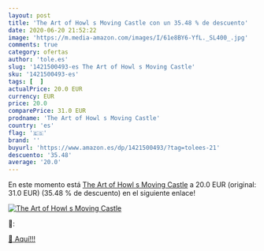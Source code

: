 ```yaml
---
layout: post
title: 'The Art of Howl s Moving Castle con un 35.48 % de descuento'
date: 2020-06-20 21:52:22
image: 'https://m.media-amazon.com/images/I/61e8BY6-YfL._SL400_.jpg'
comments: true
category: ofertas
author: 'tole.es'
slug: '1421500493-es The Art of Howl s Moving Castle'
sku: '1421500493-es'
tags: [  ]
actualPrice: 20.0 EUR
currency: EUR
price: 20.0
comparePrice: 31.0 EUR
prodname: 'The Art of Howl s Moving Castle'
country: 'es'
flag: '🇪🇸'
brand: ''
buyurl: 'https://www.amazon.es/dp/1421500493/?tag=tolees-21'
descuento: '35.48'
average: '20.0'
---
```


En este momento está [The Art of Howl s Moving Castle](https://www.amazon.es/dp/1421500493/?tag=tolees-21) a 20.0 EUR (original: 31.0 EUR) (35.48 %  de descuento) en el siguiente enlace!

[![The Art of Howl s Moving Castle](https://m.media-amazon.com/images/I/61e8BY6-YfL._SL400_.jpg)](https://www.amazon.es/dp/1421500493/?tag=tolees-21)

🔎:


[🛒 Aquí!!!](https://www.amazon.es/dp/1421500493/?tag=tolees-21)

